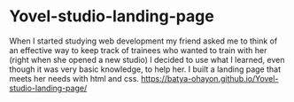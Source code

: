 # Yovel-studio-landing-page
When I started studying web development my friend asked me to think of an effective way to keep track of trainees who wanted to train with her (right when she opened a new studio) I decided to use what I learned, even though it was very basic knowledge, to help her.
I built a landing page that meets her needs with html and css.
https://batya-ohayon.github.io/Yovel-studio-landing-page/
